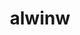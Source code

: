 ---
title: alwinw
github: https://github.com/alwinw
mode: light
transition: 3s
archetype:
- Minimalistic
---